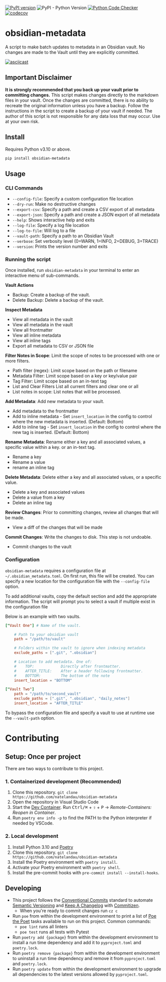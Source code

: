[![PyPI version](https://badge.fury.io/py/obsidian-metadata.svg)](https://badge.fury.io/py/obsidian-metadata) ![PyPI - Python Version](https://img.shields.io/pypi/pyversions/obsidian-metadata) [![Python Code Checker](https://github.com/natelandau/obsidian-metadata/actions/workflows/automated-tests.yml/badge.svg)](https://github.com/natelandau/obsidian-metadata/actions/workflows/automated-tests.yml) [![codecov](https://codecov.io/gh/natelandau/obsidian-metadata/branch/main/graph/badge.svg?token=3F2R43SSX4)](https://codecov.io/gh/natelandau/obsidian-metadata)

# obsidian-metadata

A script to make batch updates to metadata in an Obsidian vault. No changes are
made to the Vault until they are explicitly committed.

[![asciicast](https://asciinema.org/a/555789.svg)](https://asciinema.org/a/555789)

## Important Disclaimer

**It is strongly recommended that you back up your vault prior to committing changes.** This script makes changes directly to the markdown files in your vault. Once the changes are committed, there is no ability to recreate the original information unless you have a backup. Follow the instructions in the script to create a backup of your vault if needed. The author of this script is not responsible for any data loss that may occur. Use at your own risk.

## Install

Requires Python v3.10 or above.

```bash
pip install obsidian-metadata
```

## Usage

### CLI Commands

-   `--config-file`: Specify a custom configuration file location
-   `--dry-run`: Make no destructive changes
-   `--export-csv`: Specify a path and create a CSV export of all metadata
-   `--export-json`: Specify a path and create a JSON export of all metadata
-   `--help`: Shows interactive help and exits
-   `--log-file`: Specify a log file location
-   `--log-to-file`: Will log to a file
-   `--vault-path`: Specify a path to an Obsidian Vault
-   `--verbose`: Set verbosity level (0=WARN, 1=INFO, 2=DEBUG, 3=TRACE)
-   `--version`: Prints the version number and exits

### Running the script

Once installed, run `obsidian-metadata` in your terminal to enter an interactive menu of sub-commands.

**Vault Actions**

-   Backup: Create a backup of the vault.
-   Delete Backup: Delete a backup of the vault.

**Inspect Metadata**

-   View all metadata in the vault
-   View all metadata in the vault
-   View all frontmatter
-   View all inline metadata
-   View all inline tags
-   Export all metadata to CSV or JSON file

**Filter Notes in Scope**: Limit the scope of notes to be processed with one or more filters.

-   Path filter (regex): Limit scope based on the path or filename
-   Metadata Filter: Limit scope based on a key or key/value pair
-   Tag Filter: Limit scope based on an in-text tag
-   List and Clear Filters List all current filters and clear one or all
-   List notes in scope: List notes that will be processed.

**Add Metadata**: Add new metadata to your vault.

-   Add metadata to the frontmatter
-   Add to inline metadata - Set `insert_location` in the config to control where the new metadata is inserted. (Default: Bottom)
-   Add to inline tag - Set `insert_location` in the config to control where the new tag is inserted. (Default: Bottom)

**Rename Metadata**: Rename either a key and all associated values, a specific value within a key. or an in-text tag.

-   Rename a key
-   Rename a value
-   rename an inline tag

**Delete Metadata**: Delete either a key and all associated values, or a specific value.

-   Delete a key and associated values
-   Delete a value from a key
-   Delete an inline tag

**Review Changes**: Prior to committing changes, review all changes that will be made.

-   View a diff of the changes that will be made

**Commit Changes**: Write the changes to disk. This step is not undoable.

-   Commit changes to the vault

### Configuration

`obsidian-metadata` requires a configuration file at `~/.obsidian_metadata.toml`. On first run, this file will be created. You can specify a new location for the configuration file with the `--config-file` option.

To add additional vaults, copy the default section and add the appropriate information. The script will prompt you to select a vault if multiple exist in the configuration file

Below is an example with two vaults.

```toml
["Vault One"] # Name of the vault.

    # Path to your obsidian vault
    path = "/path/to/vault"

    # Folders within the vault to ignore when indexing metadata
    exclude_paths = [".git", ".obsidian"]

    # Location to add metadata. One of:
    #    TOP:            Directly after frontmatter.
    #    AFTER_TITLE:    After a header following frontmatter.
    #    BOTTOM:         The bottom of the note
    insert_location = "BOTTOM"

["Vault Two"]
    path = "/path/to/second_vault"
    exclude_paths = [".git", ".obsidian", "daily_notes"]
    insert_location = "AFTER_TITLE"
```

To bypass the configuration file and specify a vault to use at runtime use the `--vault-path` option.

# Contributing

## Setup: Once per project

There are two ways to contribute to this project.

### 1. Containerized development (Recommended)

1. Clone this repository. `git clone https://github.com/natelandau/obsidian-metadata`
2. Open the repository in Visual Studio Code
3. Start the [Dev Container](https://code.visualstudio.com/docs/remote/containers). Run <kbd>Ctrl/⌘</kbd> + <kbd>⇧</kbd> + <kbd>P</kbd> → _Remote-Containers: Reopen in Container_.
4. Run `poetry env info -p` to find the PATH to the Python interpreter if needed by VSCode.

### 2. Local development

1. Install Python 3.10 and [Poetry](https://python-poetry.org)
2. Clone this repository. `git clone https://github.com/natelandau/obsidian-metadata`
3. Install the Poetry environment with `poetry install`.
4. Activate your Poetry environment with `poetry shell`.
5. Install the pre-commit hooks with `pre-commit install --install-hooks`.

## Developing

-   This project follows the [Conventional Commits](https://www.conventionalcommits.org/) standard to automate [Semantic Versioning](https://semver.org/) and [Keep A Changelog](https://keepachangelog.com/) with [Commitizen](https://github.com/commitizen-tools/commitizen).
    -   When you're ready to commit changes run `cz c`
-   Run `poe` from within the development environment to print a list of [Poe the Poet](https://github.com/nat-n/poethepoet) tasks available to run on this project. Common commands:
    -   `poe lint` runs all linters
    -   `poe test` runs all tests with Pytest
-   Run `poetry add {package}` from within the development environment to install a run time dependency and add it to `pyproject.toml` and `poetry.lock`.
-   Run `poetry remove {package}` from within the development environment to uninstall a run time dependency and remove it from `pyproject.toml` and `poetry.lock`.
-   Run `poetry update` from within the development environment to upgrade all dependencies to the latest versions allowed by `pyproject.toml`.

